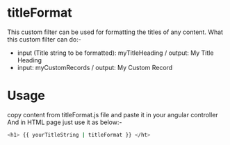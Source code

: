 # titleFormat
This custom filter can be used for formatting the titles of any content. What this custom filter can do:-
- input (Title string to be formatted): myTitleHeading / output: My Title Heading
- input: myCustomRecords / output: My Custom Record
# Usage
copy content from titleFormat.js file and paste it in your angular controller And in HTML page just use it as below:-

```sh
<h1> {{ yourTitleString | titleFormat }} </ht>
```

